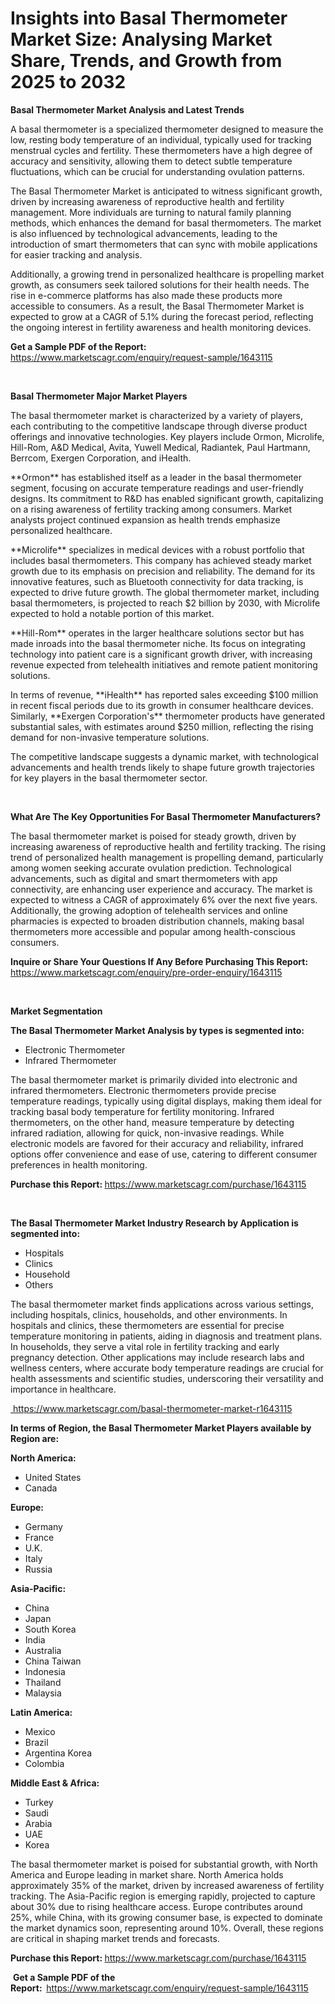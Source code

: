 <p><h1>Insights into Basal Thermometer Market Size: Analysing Market Share, Trends, and Growth from 2025 to 2032</h1></p><p><strong>Basal Thermometer Market Analysis and Latest Trends</strong></p>
<p><p>A basal thermometer is a specialized thermometer designed to measure the low, resting body temperature of an individual, typically used for tracking menstrual cycles and fertility. These thermometers have a high degree of accuracy and sensitivity, allowing them to detect subtle temperature fluctuations, which can be crucial for understanding ovulation patterns.</p><p>The Basal Thermometer Market is anticipated to witness significant growth, driven by increasing awareness of reproductive health and fertility management. More individuals are turning to natural family planning methods, which enhances the demand for basal thermometers. The market is also influenced by technological advancements, leading to the introduction of smart thermometers that can sync with mobile applications for easier tracking and analysis.</p><p>Additionally, a growing trend in personalized healthcare is propelling market growth, as consumers seek tailored solutions for their health needs. The rise in e-commerce platforms has also made these products more accessible to consumers. As a result, the Basal Thermometer Market is expected to grow at a CAGR of 5.1% during the forecast period, reflecting the ongoing interest in fertility awareness and health monitoring devices.</p></p>
<p><strong>Get a Sample PDF of the Report:&nbsp;</strong> <a href="https://www.marketscagr.com/enquiry/request-sample/1643115?utm_campaign=2959&utm_medium=2&utm_source=Github&utm_content=ia&utm_term=13042025&utm_id=basal-thermometer">https://www.marketscagr.com/enquiry/request-sample/1643115</a></p>
<p>&nbsp;</p>
<p><strong>Basal Thermometer Major Market Players</strong></p>
<p><p>The basal thermometer market is characterized by a variety of players, each contributing to the competitive landscape through diverse product offerings and innovative technologies. Key players include Ormon, Microlife, Hill-Rom, A&D Medical, Avita, Yuwell Medical, Radiantek, Paul Hartmann, Berrcom, Exergen Corporation, and iHealth.</p><p>**Ormon** has established itself as a leader in the basal thermometer segment, focusing on accurate temperature readings and user-friendly designs. Its commitment to R&D has enabled significant growth, capitalizing on a rising awareness of fertility tracking among consumers. Market analysts project continued expansion as health trends emphasize personalized healthcare.</p><p>**Microlife** specializes in medical devices with a robust portfolio that includes basal thermometers. This company has achieved steady market growth due to its emphasis on precision and reliability. The demand for its innovative features, such as Bluetooth connectivity for data tracking, is expected to drive future growth. The global thermometer market, including basal thermometers, is projected to reach $2 billion by 2030, with Microlife expected to hold a notable portion of this market.</p><p>**Hill-Rom** operates in the larger healthcare solutions sector but has made inroads into the basal thermometer niche. Its focus on integrating technology into patient care is a significant growth driver, with increasing revenue expected from telehealth initiatives and remote patient monitoring solutions.</p><p>In terms of revenue, **iHealth** has reported sales exceeding $100 million in recent fiscal periods due to its growth in consumer healthcare devices. Similarly, **Exergen Corporation's** thermometer products have generated substantial sales, with estimates around $250 million, reflecting the rising demand for non-invasive temperature solutions.</p><p>The competitive landscape suggests a dynamic market, with technological advancements and health trends likely to shape future growth trajectories for key players in the basal thermometer sector.</p></p>
<p>&nbsp;</p>
<p><strong>What Are The Key Opportunities For Basal Thermometer Manufacturers?</strong></p>
<p><p>The basal thermometer market is poised for steady growth, driven by increasing awareness of reproductive health and fertility tracking. The rising trend of personalized health management is propelling demand, particularly among women seeking accurate ovulation prediction. Technological advancements, such as digital and smart thermometers with app connectivity, are enhancing user experience and accuracy. The market is expected to witness a CAGR of approximately 6% over the next five years. Additionally, the growing adoption of telehealth services and online pharmacies is expected to broaden distribution channels, making basal thermometers more accessible and popular among health-conscious consumers.</p></p>
<p><strong>Inquire or Share Your Questions If Any Before Purchasing This Report:</strong> <a href="https://www.marketscagr.com/enquiry/pre-order-enquiry/1643115?utm_campaign=2959&utm_medium=2&utm_source=Github&utm_content=ia&utm_term=13042025&utm_id=basal-thermometer">https://www.marketscagr.com/enquiry/pre-order-enquiry/1643115</a></p>
<p>&nbsp;</p>
<p><strong>Market Segmentation</strong></p>
<p><strong>The Basal Thermometer Market Analysis by types is segmented into:</strong></p>
<p><ul><li>Electronic Thermometer</li><li>Infrared Thermometer</li></ul></p>
<p><p>The basal thermometer market is primarily divided into electronic and infrared thermometers. Electronic thermometers provide precise temperature readings, typically using digital displays, making them ideal for tracking basal body temperature for fertility monitoring. Infrared thermometers, on the other hand, measure temperature by detecting infrared radiation, allowing for quick, non-invasive readings. While electronic models are favored for their accuracy and reliability, infrared options offer convenience and ease of use, catering to different consumer preferences in health monitoring.</p></p>
<p><strong>Purchase this Report:&nbsp;</strong><a href="https://www.marketscagr.com/purchase/1643115?utm_campaign=2959&utm_medium=2&utm_source=Github&utm_content=ia&utm_term=13042025&utm_id=basal-thermometer">https://www.marketscagr.com/purchase/1643115</a></p>
<p>&nbsp;</p>
<p><strong>The Basal Thermometer Market Industry Research by Application is segmented into:</strong></p>
<p><ul><li>Hospitals</li><li>Clinics</li><li>Household</li><li>Others</li></ul></p>
<p><p>The basal thermometer market finds applications across various settings, including hospitals, clinics, households, and other environments. In hospitals and clinics, these thermometers are essential for precise temperature monitoring in patients, aiding in diagnosis and treatment plans. In households, they serve a vital role in fertility tracking and early pregnancy detection. Other applications may include research labs and wellness centers, where accurate body temperature readings are crucial for health assessments and scientific studies, underscoring their versatility and importance in healthcare.</p></p>
<p><a href="https://www.marketscagr.com/basal-thermometer-market-r1643115?utm_campaign=2959&utm_medium=2&utm_source=Github&utm_content=ia&utm_term=13042025&utm_id=basal-thermometer">&nbsp;https://www.marketscagr.com/basal-thermometer-market-r1643115</a></p>
<p><strong>In terms of Region, the Basal Thermometer Market Players available by Region are:</strong></p>
<p>
    <p> <strong> North America: </strong>
        <ul>
            <li>United States</li>
            <li>Canada</li>
        </ul>
        </p> 
    <p> <strong> Europe: </strong>
        <ul>
            <li>Germany</li>
            <li>France</li>
            <li>U.K.</li>
            <li>Italy</li>
            <li>Russia</li>
        </ul>
        </p> 
    <p> <strong> Asia-Pacific: </strong>
        <ul>
            <li>China</li>
            <li>Japan</li>
            <li>South Korea</li>
            <li>India</li>
            <li>Australia</li>
            <li>China Taiwan</li>
            <li>Indonesia</li>
            <li>Thailand</li>
            <li>Malaysia</li>
        </ul>
        </p> 
    <p> <strong> Latin America: </strong>
        <ul>
            <li>Mexico</li>
            <li>Brazil</li>
            <li>Argentina Korea</li>
            <li>Colombia</li>
        </ul>
        </p> 
    <p> <strong> Middle East & Africa: </strong>
        <ul>
            <li>Turkey</li>
            <li>Saudi</li>
            <li>Arabia</li>
            <li>UAE</li>
            <li>Korea</li>
        </ul>
    </p>
    </p>
<p><p>The basal thermometer market is poised for substantial growth, with North America and Europe leading in market share. North America holds approximately 35% of the market, driven by increased awareness of fertility tracking. The Asia-Pacific region is emerging rapidly, projected to capture about 30% due to rising healthcare access. Europe contributes around 25%, while China, with its growing consumer base, is expected to dominate the market dynamics soon, representing around 10%. Overall, these regions are critical in shaping market trends and forecasts.</p></p>
<p><strong>Purchase this Report: </strong><a href="https://www.marketscagr.com/purchase/1643115?utm_campaign=2959&utm_medium=2&utm_source=Github&utm_content=ia&utm_term=13042025&utm_id=basal-thermometer">https://www.marketscagr.com/purchase/1643115</a></p>
<p>&nbsp;<strong>Get a Sample PDF of the Report:&nbsp;&nbsp;</strong><a href="https://www.marketscagr.com/enquiry/request-sample/1643115?utm_campaign=2959&utm_medium=2&utm_source=Github&utm_content=ia&utm_term=13042025&utm_id=basal-thermometer">https://www.marketscagr.com/enquiry/request-sample/1643115</a></p>
<p><strong></strong></p>
<p><p></p><p></p><p></p></p>